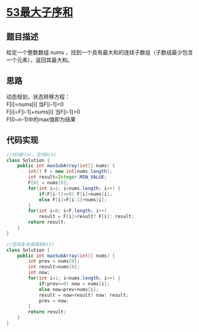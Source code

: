 # [53最大子序和][title]
## 题目描述
给定一个整数数组 nums ，找到一个具有最大和的连续子数组（子数组最少包含一个元素），返回其最大和。
## 思路
动态规划，状态转移方程：   
F[i]=nums[i] 当F[i-1]<0    
F[i]=F[i-1]+nums[i] 当F[i-1]>0    
F[0~n-1]中的max值即为结果

## 代码实现
```java
//时间O(n)，空间O(n)
class Solution {
    public int maxSubArray(int[] nums) {
        int[] F = new int[nums.length];
        int result=Integer.MIN_VALUE;
        F[0] = nums[0];
        for(int i=1; i<nums.length; i++) {
            if(F[i-1]<=0) F[i]=nums[i];
            else F[i]=F[i-1]+nums[i];
        }
        for(int i=0; i<F.length; i++)
            result = F[i]>result? F[i]: result;
        return result;
    }
}

```

```java
//空间复杂度降到O(1)
class Solution {
    public int maxSubArray(int[] nums) {
        int prev = nums[0];
        int result=nums[0];
        int now;
        for(int i=1; i<nums.length; i++) {
            if(prev<=0) now = nums[i];
            else now=prev+nums[i];
            result = now>result? now: result;
            prev = now;
        }
        return result;
    }
}
```
[title]:https://leetcode-cn.com/problems/maximum-subarray/description/
